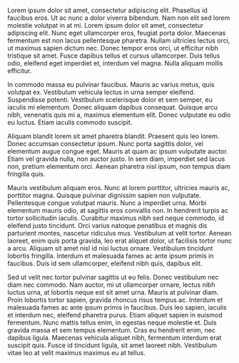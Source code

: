Lorem ipsum dolor sit amet, consectetur adipiscing elit. Phasellus id faucibus eros. Ut ac nunc a dolor viverra bibendum. Nam non elit sed lorem molestie volutpat in at mi. Lorem ipsum dolor sit amet, consectetur adipiscing elit. Nunc eget ullamcorper eros, feugiat porta dolor. Maecenas fermentum est non lacus pellentesque pharetra. Nullam ultricies lectus orci, ut maximus sapien dictum nec. Donec tempor eros orci, ut efficitur nibh tristique sit amet. Fusce dapibus tellus et cursus ullamcorper. Duis tellus odio, eleifend eget imperdiet et, interdum vel magna. Nulla aliquam mollis efficitur.

In commodo massa eu pulvinar faucibus. Mauris ac varius metus, quis volutpat ex. Vestibulum vehicula lectus in urna semper eleifend. Suspendisse potenti. Vestibulum scelerisque dolor et sem semper, eu iaculis mi elementum. Donec aliquam dapibus consequat. Quisque arcu nibh, venenatis quis mi a, maximus elementum elit. Donec vulputate eu odio eu luctus. Etiam iaculis commodo suscipit.

Aliquam blandit lorem sit amet pharetra blandit. Praesent quis leo lorem. Donec accumsan consectetur ipsum. Nunc porta sagittis dolor, vel elementum augue congue eget. Mauris at quam ac ipsum vulputate auctor. Etiam vel gravida nulla, non auctor justo. In sem diam, imperdiet sed lacus non, pretium elementum orci. Aenean pharetra nisl ipsum, non tempus diam fringilla quis.

Mauris vestibulum aliquam eros. Nunc at lorem porttitor, ultricies mauris ac, porttitor magna. Quisque pulvinar dignissim sapien non vulputate. Pellentesque congue volutpat mauris. Nunc a imperdiet urna. Morbi elementum mauris odio, at sagittis eros convallis non. In hendrerit turpis ac tortor sollicitudin iaculis. Curabitur maximus nibh sed neque commodo, id eleifend justo tincidunt. Orci varius natoque penatibus et magnis dis parturient montes, nascetur ridiculus mus. Vestibulum at velit tortor. Aenean laoreet, enim quis porta gravida, leo erat aliquet dolor, ut facilisis tortor nunc a arcu. Aliquam sit amet nisl id nisi luctus ornare. Vestibulum tincidunt lobortis fringilla. Interdum et malesuada fames ac ante ipsum primis in faucibus. Duis id sem ullamcorper, eleifend nibh quis, dapibus elit.

Sed ut velit nec tortor pulvinar sagittis ut eu felis. Donec vestibulum nec diam nec commodo. Nam auctor, mi ut ullamcorper ornare, lectus nibh luctus urna, at lobortis neque est sit amet urna. Mauris at pulvinar diam. Proin lobortis tortor sapien, gravida rhoncus risus tempus ac. Interdum et malesuada fames ac ante ipsum primis in faucibus. Duis leo sapien, iaculis et interdum nec, eleifend pharetra purus. Etiam aliquet sapien in euismod fermentum. Nunc mattis tellus enim, in egestas neque molestie et. Duis gravida massa et sem tempus elementum. Cras eu hendrerit enim, nec dapibus ligula. Maecenas vehicula aliquet nibh, fermentum interdum erat suscipit quis. Fusce id tincidunt ligula, sit amet laoreet nibh. Vestibulum vitae leo at velit maximus maximus eu at tellus.